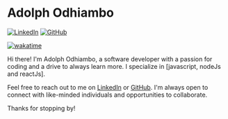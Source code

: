 

# Adolph Odhiambo

[![LinkedIn](https://img.shields.io/badge/-LinkedIn-black.svg?style=flat-square&logo=linkedin&colorB=555)](https://www.linkedin.com/in/adolph) [![GitHub](https://img.shields.io/badge/-GitHub-black.svg?style=flat-square&logo=github&colorB=555)](https://github.com/adolphTech)

[![wakatime](https://wakatime.com/badge/user/468137c5-61af-4c91-a9d1-a0854ba126c4.svg)](https://wakatime.com/@468137c5-61af-4c91-a9d1-a0854ba126c4)

Hi there! I'm Adolph Odhiambo, a software developer with a passion for coding and a drive to always learn more. I specialize in [javascript, nodeJs and reactJs].

<!-- Here are some of my projects: -->
<!-- - [Project 1 Name](https://github.com/your-username/project-1) -->
<!-- - [Project 2 Name](https://github.com/your-username/project-2) -->

Feel free to reach out to me on [LinkedIn](https://www.linkedin.com/in/adolph) or [GitHub](https://github.com/adolphTech). I'm always open to connect with like-minded individuals and opportunities to collaborate.

Thanks for stopping by!



